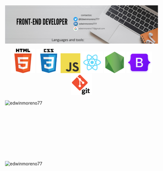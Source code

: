 <a href="https://www.linkedin.com/in/edwinmoreno777/" target="_blank"> <img  alt="html" src="https://github.com/edwinmoreno77/edwinmoreno77/blob/main/github-sin-lenguajes.png"> </a>

<p align="center"> <a href="https://www.linkedin.com/in/edwinmoreno777/" target="_blank"><img height="80" alt="html" src="https://github.com/edwinmoreno77/edwinmoreno77/blob/main/html.png"></a> 
<a href="https://www.linkedin.com/in/edwinmoreno777/" target="_blank"><img height="80" alt="css" src="https://github.com/edwinmoreno77/edwinmoreno77/blob/main/css.png"></a><a href="https://www.linkedin.com/in/edwinmoreno777/" target="_blank"><img height="65" alt="javascript" src="https://github.com/edwinmoreno77/edwinmoreno77/blob/main/javascript.png"></a>
<a href="https://www.linkedin.com/in/edwinmoreno777/" target="_blank"><img height="70" alt="react" src="https://github.com/edwinmoreno77/edwinmoreno77/blob/main/react.png"></a>
<a href="https://www.linkedin.com/in/edwinmoreno777/" target="_blank"><img height="70" alt="nodejs" src="https://github.com/edwinmoreno77/edwinmoreno77/blob/main/nodejs.png"></a>
<a href="https://www.linkedin.com/in/edwinmoreno777/" target="_blank"><img height="70" alt="nodejs" src="https://github.com/edwinmoreno77/edwinmoreno77/blob/main/bootstrap-logo-shadow.png"></a>
<a href="https://www.linkedin.com/in/edwinmoreno777/" target="_blank"><img height="70" alt="nodejs" src="https://github.com/edwinmoreno77/edwinmoreno77/blob/main/logo-git.png"></a></p>

<img align="left" src="https://github-readme-stats.vercel.app/api/top-langs?username=edwinmoreno77&show_icons=true&locale=en&layout=compact" width="400" height="200" alt="edwinmoreno77"/> </p> <p><img align="left" src="https://github-readme-stats.vercel.app/api?username=edwinmoreno77&show_icons=true&locale=en" width="480" height="200" alt="edwinmoreno77"/>

